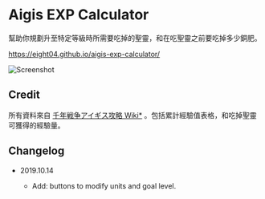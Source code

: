 Aigis EXP Calculator
====================

幫助你規劃升至特定等級時所需要吃掉的聖靈，和在吃聖靈之前要吃掉多少銅肥。

https://eight04.github.io/aigis-exp-calculator/

![Screenshot](https://i.imgur.com/58C6m20.png)

Credit
------

所有資料來自 [千年戦争アイギス攻略 Wiki*](https://wikiwiki.jp/aigiszuki/) 。包括累計經驗值表格，和吃掉聖靈可獲得的經驗量。

Changelog
---------

* 2019.10.14

  - Add: buttons to modify units and goal level.
